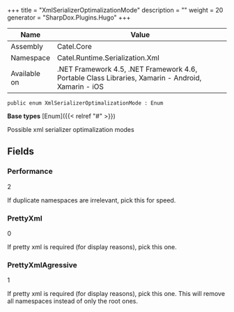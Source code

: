 

+++
title = "XmlSerializerOptimalizationMode" 
description = ""
weight = 20
generator = "SharpDox.Plugins.Hugo"
+++

Name|Value
---|---
Assembly|Catel.Core
Namespace|Catel.Runtime.Serialization.Xml
Available on|.NET Framework 4.5, .NET Framework 4.6, Portable Class Libraries, Xamarin - Android, Xamarin - iOS

```
public enum XmlSerializerOptimalizationMode : Enum
```

**Base types**
[Enum]({{< relref "#" >}})

Possible xml serializer optimalization modes

## Fields

### Performance

2

If duplicate namespaces are irrelevant, pick this for speed.

### PrettyXml

0

If pretty xml is required (for display reasons), pick this one.

### PrettyXmlAgressive

1

If pretty xml is required (for display reasons), pick this one. This will remove all namespaces instead of only the root ones.

